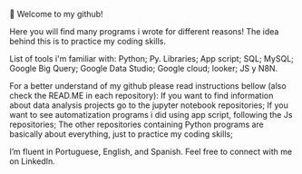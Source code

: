 📖 Welcome to my github! 


Here you will find many programs i wrote for different reasons! The idea behind this is to practice my coding skills.

List of tools i'm familiar with:
Python; Py. Libraries; App script; SQL; MySQL; Google Big Query; Google Data Studio; Google cloud; looker; JS y N8N.

For a better understand of my github please read instructions bellow (also check the READ.ME in each repository):
If you want to find information about data analysis projects go to the jupyter notebook repositories;
If you want to see automatization programs i did using app script, following the Js repositories;
The other repositories containing Python programs are basically about everything, just to practice my coding skills;


I’m fluent in Portuguese, English, and Spanish. Feel free to connect with me on LinkedIn.

